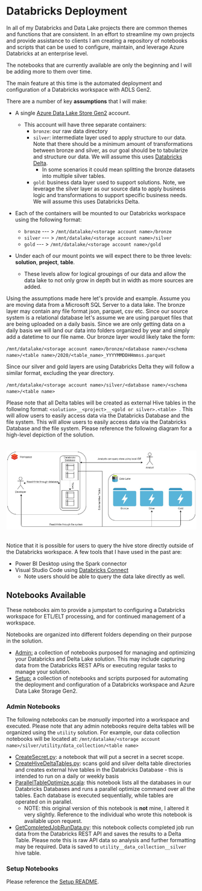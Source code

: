# Databricks Deployment 


In all of my Databricks and Data Lake projects there are common themes and functions that are consistent. In an effort to streamline my own projects and provide assistance to clients I am creating a repository of notebooks and scripts that can be used to configure, maintain, and leverage Azure Databricks at an enterprise level. 

The notebooks that are currently available are only the beginning and I will be adding more to them over time. 

The main feature at this time is the automated deployment and configuration of a Databricks workspace with ADLS Gen2. 


There are a number of key **assumptions** that I will make:
- A single [Azure Data Lake Store Gen2](https://docs.microsoft.com/en-us/azure/storage/blobs/data-lake-storage-introduction) account. 
    - This account will have three separate containers:
        - `bronze`: our raw data directory
        - `silver`: intermediate layer used to apply structure to our data. Note that there should be a minimum amount of transformations between bronze and silver, as our goal should be to tabularize and structure our data. We will assume this uses [Databricks Delta](https://databricks.com/blog/2017/10/25/databricks-delta-a-unified-management-system-for-real-time-big-data.html).
            - In some scenarios it could mean splitting the bronze datasets into multiple silver tables. 
        - `gold`: business data layer used to support solutions. Note, we leverage the silver layer as our source data to apply business logic and transformations to support specific business needs. We will assume this uses Databricks Delta.

- Each of the containers will be mounted to our Databricks workspace using the following format: 
    - `bronze` --- > `/mnt/datalake/<storage account name>/bronze`
    - `silver` --- > `/mnt/datalake/<storage account name>/silver`
    - `gold` --- > `/mnt/datalake/<storage account name>/gold`

- Under each of our mount points we will expect there to be three levels: **solution**, **project**, **table**. 
    - These levels allow for logical groupings of our data and allow the data lake to not only grow in depth but in width as more sources are added. 


Using the assumptions made here let's provide and example. Assume you are moving data from a Microsoft SQL Server to a data lake. The bronze layer may contain any file format json, parquet, csv etc. Since our source system is a relational database let's assume we are using parquet files that are being uploaded on a daily basis. Since we are only getting data on a daily basis we will land our data into folders organized by year and simply add a datetime to our file name. Our bronze layer would likely take the form: 

`/mnt/datalake/<storage account name>/bronze/<database name>/<schema name>/<table name>/2020/<table_name>_YYYYMMDDHHmmss.parquet`

Since our silver and gold layers are using Databricks Delta they will follow a similar format, excluding the year directory.

`/mnt/datalake/<storage account name>/silver/<database name>/<schema name>/<table name>`



Please note that all Delta tables will be created as external Hive tables in the following format: `<solution>__<project>__<gold or silver>.<table> `. This will allow users to easily access data via the Databricks Database and the file system.  This will allow users to easily access data via the Databricks Database and the file system. Please reference the following diagram for a high-level depiction of the solution.   
<br></br>
![](imgs/DatabricksHighlevelDiagram.jpg)
<br></br>


Notice that it is possible for users to query the hive store directly outside of the Databricks workspace. A few tools that I have used in the past are: 
- Power BI Desktop using the Spark connector  
- Visual Studio Code using [Databricks Connect](https://pypi.org/project/databricks-connect/)
    - Note users should be able to query the data lake directly as well.

## Notebooks Available

These notebooks aim to provide a jumpstart to configuring a Databricks workspace for ETL/ELT processing, and for continued management of a workspace. 


Notebooks are organized into different folders depending on their purpose in the solution. 
- [Admin:](Admin) a collection of notebooks purposed for managing and optimizing your Databricks and Delta Lake solution. This may include capturing data from the Databricks REST APIs or executing regular tasks to manage your solution. 
- [Setup:](Setup) a collection of notebooks and scripts purposed for automating the deployment and configuration of a Databricks workspace and Azure Data Lake Storage Gen2. 

### Admin Notebooks


The following notebooks can be *manually* imported into a workspace and executed. Please note that any admin notebooks require delta tables will be organized using the `utility` solution. For example, our data collection notebooks will be located at: `/mnt/datalake/<storage account name>/silver/utility/data_collection/<table name>`
- [CreateSecret.py](Admin/CreateSecret.py): a notebook that will put a secret in a secret scope. 
- [CreateHiveDeltaTables.py](Admin/CreateHiveDeltaTables.py): scans gold and silver delta table directories and creates external hive tables in the Databricks Database - this is intended to run on a daily or weekly basis 
- [ParallelTableOptimize.scala](Admin/ParallelTableOptimize.scala): this notebook lists all the databases in our Databricks Databases and runs a parallel optimize command over all the tables. Each database is executed sequentially, while tables are operated on in parallel. 
    - NOTE: this original version of this notebook is **not** mine, I altered it very slightly. Reference to the individual who wrote this notebook is available upon request. 
- [GetCompletedJobRunData.py](Admin/GetCompletedJobRunData.py): this notebook collects completed job run data from the Databricks REST API and saves the results to a Delta Table. Please note this is raw API data so analysis and further formatting may be required. Data is saved to `utility__data_collection__silver` hive table.  

### Setup Notebooks

Please reference the [Setup README](Setup). 



